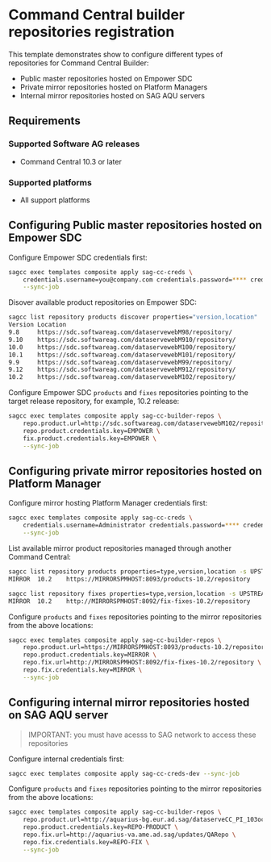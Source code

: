 <!-- Copyright 2013 - 2018 Software AG, Darmstadt, Germany and/or its licensors

   SPDX-License-Identifier: Apache-2.0

    Licensed under the Apache License, Version 2.0 (the "License");
    you may not use this file except in compliance with the License.
    You may obtain a copy of the License at

        http://www.apache.org/licenses/LICENSE-2.0

    Unless required by applicable law or agreed to in writing, software
    distributed under the License is distributed on an "AS IS" BASIS,
     WITHOUT WARRANTIES OR CONDITIONS OF ANY KIND, either express or implied.
     See the License for the specific language governing permissions and

     limitations under the License.                                                  

-->

# Command Central builder repositories registration

This template demonstrates show to configure different types
of repositories for Command Central Builder:

* Public master repositories hosted on Empower SDC
* Private mirror repositories hosted on Platform Managers
* Internal mirror repositories hosted on SAG AQU servers

## Requirements

### Supported Software AG releases

* Command Central 10.3 or later

### Supported platforms

* All support platforms

## Configuring Public master repositories hosted on Empower SDC

Configure Empower SDC credentials first:

```bash
sagcc exec templates composite apply sag-cc-creds \
    credentials.username=you@company.com credentials.password=**** credentials.key=EMPOWER \
    --sync-job
```

Disover available product repositories on Empower SDC:

```bash
sagcc list repository products discover properties="version,location"
Version	Location
9.8    	https://sdc.softwareag.com/dataservewebM98/repository/
9.10   	https://sdc.softwareag.com/dataservewebM910/repository/
10.0   	https://sdc.softwareag.com/dataservewebM100/repository/
10.1   	https://sdc.softwareag.com/dataservewebM101/repository/
9.9    	https://sdc.softwareag.com/dataservewebM99/repository/
9.12   	https://sdc.softwareag.com/dataservewebM912/repository/
10.2   	https://sdc.softwareag.com/dataservewebM102/repository/
```

Configure Empower SDC `products` and `fixes` repositories pointing to
the target release repository, for example, 10.2 release:

```bash
sagcc exec templates composite apply sag-cc-builder-repos \
    repo.product.url=http://sdc.softwareag.com/dataservewebM102/repository \
    repo.product.credentials.key=EMPOWER \
    fix.product.credentials.key=EMPOWER \
    --sync-job
```

## Configuring private mirror repositories hosted on Platform Manager

Configure mirror hosting Platform Manager credentials first:

```bash
sagcc exec templates composite apply sag-cc-creds \
    credentials.username=Administrator credentials.password=**** credentials.key=MIRROR \
    --sync-job
```

List available mirror product repositories managed through another Command Central:

```bash
sagcc list repository products properties=type,version,location -s UPSTREAMCCHOST:CCPORT | grep MIRROR
MIRROR	10.2   	https://MIRRORSPMHOST:8093/products-10.2/repository

sagcc list repository fixes properties=type,version,location -s UPSTREAMCCHOST:CCPORT | grep MIRROR
MIRROR	10.2   	http://MIRRORSPMHOST:8092/fix-fixes-10.2/repository
```

Configure `products` and `fixes` repositories pointing to
the mirror repositories from the above locations:

```bash
sagcc exec templates composite apply sag-cc-builder-repos \
    repo.product.url=https://MIRRORSPMHOST:8093/products-10.2/repository \
    repo.product.credentials.key=MIRROR \
    repo.fix.url=http://MIRRORSPMHOST:8092/fix-fixes-10.2/repository \
    repo.fix.credentials.key=MIRROR \
    --sync-job
```

## Configuring internal mirror repositories hosted on SAG AQU server

> IMPORTANT: you must have acesss to SAG network to access these repositories

Configure internal credentials first:

```bash
sagcc exec templates composite apply sag-cc-creds-dev --sync-job
```

Configure `products` and `fixes` repositories pointing to
the mirror repositories from the above locations:

```bash
sagcc exec templates composite apply sag-cc-builder-repos \
    repo.product.url=http://aquarius-bg.eur.ad.sag/dataserveCC_PI_103oct2018/repository \
    repo.product.credentials.key=REPO-PRODUCT \
    repo.fix.url=http://aquarius-va.ame.ad.sag/updates/QARepo \
    repo.fix.credentials.key=REPO-FIX \
    --sync-job
```
